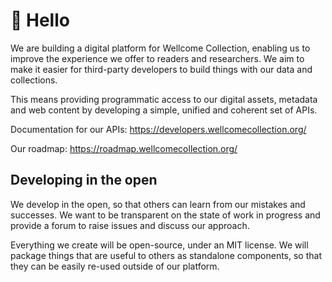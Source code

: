 # 👋 Hello

We are building a digital platform for Wellcome Collection, enabling us to improve the experience we offer to readers and researchers. We aim to make it easier for third-party developers to build things with our data and collections.

This means providing programmatic access to our digital assets, metadata and web content by developing a simple, unified and coherent set of APIs.

Documentation for our APIs: https://developers.wellcomecollection.org/

Our roadmap: https://roadmap.wellcomecollection.org/

## Developing in the open

We develop in the open, so that others can learn from our mistakes and successes. We  want to be transparent on the state of work in progress and provide a forum to raise issues and discuss our approach.

Everything we create will be open-source, under an MIT license. We will package things that are useful to others as standalone components, so that they can be easily re-used outside of our platform.
